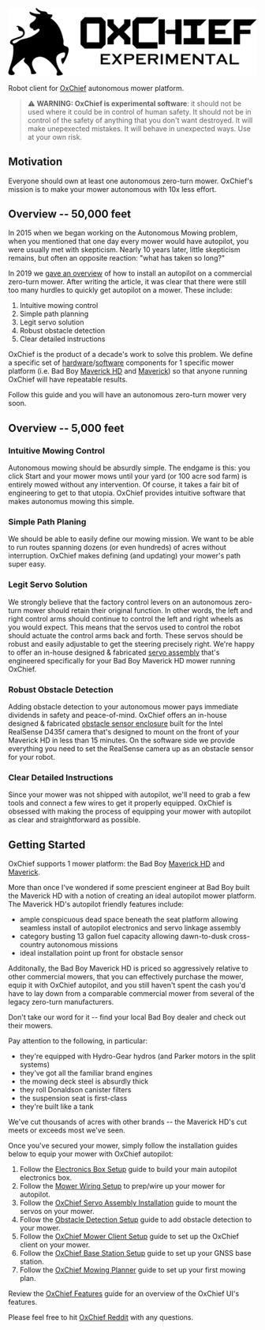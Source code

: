 ![OxChief Experimental Image](docs/images/oxchief-experimental.png "OxChief Experimental")

Robot client for [OxChief](https://oxchief.com/) autonomous mower platform.

> :warning: **WARNING: OxChief is experimental software**: it should not be used where it could be in control of human safety. It should not be in control of the safety of anything that you don't want destroyed. It will make unepexected mistakes. It will behave in unexpected ways. Use at your own risk.

## Motivation
Everyone should own at least one autonomous zero-turn mower. OxChief's mission is to make your mower autonomous with 10x less effort.

## Overview -- 50,000 feet

In 2015 when we began working on the Autonomous Mowing problem, when you mentioned that one day every mower would have autopilot, you were usually met with skepticism. Nearly 10 years later, little skepticism remains, but often an opposite reaction: "what has taken so long?"

In 2019 we [gave an overview](https://deepsouthrobotics.com/2019/08/23/anatomy-of-a-huge-self-driving-mower/) of how to install an autopilot on a commercial zero-turn mower. After writing the article, it was clear that there were still too many hurdles to quickly get autopilot on a mower. These include:
1. Intuitive mowing control
2. Simple path planning
3. Legit servo solution
4. Robust obstacle detection
5. Clear detailed instructions

OxChief is the product of a decade's work to solve this problem. We define a specific set of [hardware](https://shop.oxchief.com)/[software](https://oxchief.com) components for 1 specific mower platform (i.e. Bad Boy [Maverick HD](https://badboycountry.com/mowers/maverick-hd) and [Maverick](https://badboycountry.com/mowers/maverick)) so that anyone running OxChief will have repeatable results.

Follow this guide and you will have an autonomous zero-turn mower very soon.

## Overview -- 5,000 feet

### Intuitive Mowing Control
Autonomous mowing should be absurdly simple. The endgame is this: you click Start and your mower mows until your yard (or 100 acre sod farm) is entirely mowed without any intervention. Of course, it takes a fair bit of engineering to get to that utopia. OxChief provides intuitive software that makes autonomus mowing this simple.

### Simple Path Planing
We should be able to easily define our mowing mission. We want to be able to run routes spanning dozens (or even hundreds) of acres without interruption. OxChief makes defining (and updating) your mower's path super easy.

### Legit Servo Solution
We strongly believe that the factory control levers on an autonomous zero-turn mower should retain their original function. In other words, the left and right control arms should continue to control the left and right wheels as you would expect. This means that the servos used to control the robot should actuate the control arms back and forth. These servos should be robust and easily adjustable to get the steering precisely right. We're happy to offer an in-house designed & fabricated [servo assembly](https://shop.oxchief.com/products/oxchief-alpha-bolt-on-servo-assembly) that's engineered specifically for your Bad Boy Maverick HD mower running OxChief.

### Robust Obstacle Detection
Adding obstacle detection to your autonomous mower pays immediate dividends in safety and peace-of-mind. OxChief offers an in-house designed & fabricated [obstacle sensor enclosure](https://shop.oxchief.com/products/oxchief-realsense-mount-for-bad-boy-maverick-hd) built for the Intel RealSense D435f camera that's designed to mount on the front of your Maverick HD in less than 15 minutes. On the software side we provide everything you need to set the RealSense camera up as an obstacle sensor for your robot.

### Clear Detailed Instructions
Since your mower was not shipped with autopilot, we'll need to grab a few tools and connect a few wires to get it properly equipped. OxChief is obsessed with making the process of equipping your mower with autopilot as clear and straightforward as possible. 

## Getting Started
OxChief supports 1 mower platform: the Bad Boy [Maverick HD](https://badboycountry.com/mowers/maverick-hd) and [Maverick](https://badboycountry.com/mowers/maverick).

More than once I've wondered if some prescient engineer at Bad Boy built the Maverick HD with a notion of creating an ideal autopilot mower platform. The Maverick HD's autopilot friendly features include:

- ample conspicuous dead space beneath the seat platform allowing seamless install of autopilot electronics and servo linkage assembly
- category busting 13 gallon fuel capacity allowing dawn-to-dusk cross-country autonomous missions
- ideal installation point up front for obstacle sensor

Additonally, the Bad Boy Maverick HD is priced so aggressively relative to other commercial mowers, that you can effectively purchase the mower, equip it with OxChief autopilot, and you still haven't spent the cash you'd have to lay down from a comparable commercial mower from several of the legacy zero-turn manufacturers.

Don't take our word for it -- find your local Bad Boy dealer and check out their mowers. 

Pay attention to the following, in particular:

- they're equipped with Hydro-Gear hydros (and Parker motors in the split systems)
- they've got all the familiar brand engines
- the mowing deck steel is absurdly thick 
- they roll Donaldson canister filters
- the suspension seat is first-class
- they're built like a tank

We've cut thousands of acres with other brands -- the Maverick HD's cut meets or exceeds most we've seen.

Once you've secured your mower, simply follow the installation guides below to equip your mower with OxChief autopilot:

1. Follow the [Electronics Box Setup](docs/ELECTRONICS_BOX_SETUP.md) guide to build your main autopilot electronics box.
2. Follow the [Mower Wiring Setup](docs/MOWER_WIRING_SETUP.md) to prep/wire up your mower for autopilot.
3. Follow the [OxChief Servo Assembly Installation](docs/SERVO_LINKAGE_MOUNT_SETUP.md) guide to mount the servos on your mower.
4. Follow the [Obstacle Detection Setup](docs/OBSTACLE_DETECTION_SETUP.md) guide to add obstacle detection to your mower.
5. Follow the [OxChief Mower Client Setup](docs/OXCHIEF_MOWER_CLIENT_SETUP.md) guide to set up the OxChief client on your mower.
6. Follow the [OxChief Base Station Setup](docs/OXCHIEF_BASE_STATION_SETUP.md) guide to set up your GNSS base station.
7. Follow the [OxChief Mowing Planner](docs/OXCHIEF_MOWING_PLANNER.md) guide to set up your first mowing plan.

Review the [OxChief Features](docs/OXCHIEF_FEATURES.md) guide for an overview of the OxChief UI's features.

Please feel free to hit [OxChief Reddit](https://www.reddit.com/r/OxChief/) with any questions.
